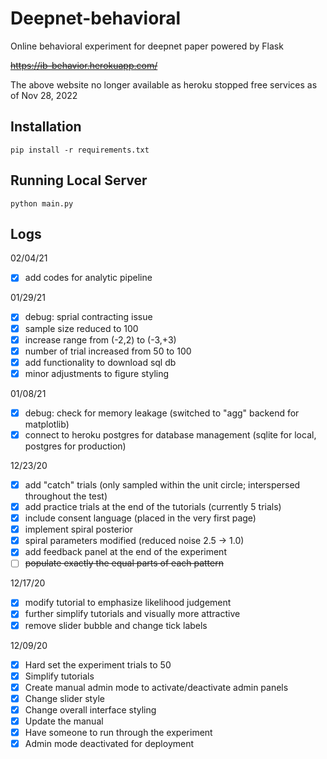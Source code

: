 # Deepnet-behavioral
Online behavioral experiment for deepnet paper powered by Flask

<strike>https://ib-behavior.herokuapp.com/</strike>

The above website no longer available as heroku stopped free services as of Nov 28, 2022

<!-- TODO: -->

## Installation
```
pip install -r requirements.txt
```

## Running Local Server
```
python main.py
```

## Logs

02/04/21 <br>
- [x] add codes for analytic pipeline

01/29/21 <br>
- [x] debug: sprial contracting issue
- [x] sample size reduced to 100
- [x] increase range from (-2,2) to (-3,+3)
- [x] number of trial increased from 50 to 100
- [x] add functionality to download sql db
- [x] minor adjustments to figure styling

01/08/21 <br>
- [x] debug: check for memory leakage (switched to "agg" backend for matplotlib)
- [x] connect to heroku postgres for database management (sqlite for local, postgres for production)

12/23/20 <br>
- [x] add "catch" trials (only sampled within the unit circle; interspersed throughout the test)
- [x] add practice trials at the end of the tutorials (currently 5 trials)
- [x] include consent language (placed in the very first page)
- [x] implement spiral posterior
- [x] spiral parameters modified (reduced noise 2.5 -> 1.0)
- [x] add feedback panel at the end of the experiment
- [ ] <strike>populate exactly the equal parts of each pattern</strike>

12/17/20 <br>
- [x] modify tutorial to emphasize likelihood judgement
- [x] further simplify tutorials and visually more attractive
- [x] remove slider bubble and change tick labels

12/09/20 <br>
- [x] Hard set the experiment trials to 50
- [x] Simplify tutorials
- [x] Create manual admin mode to activate/deactivate admin panels
- [x] Change slider style
- [x] Change overall interface styling
- [x] Update the manual
- [x] Have someone to run through the experiment
- [x] Admin mode deactivated for deployment